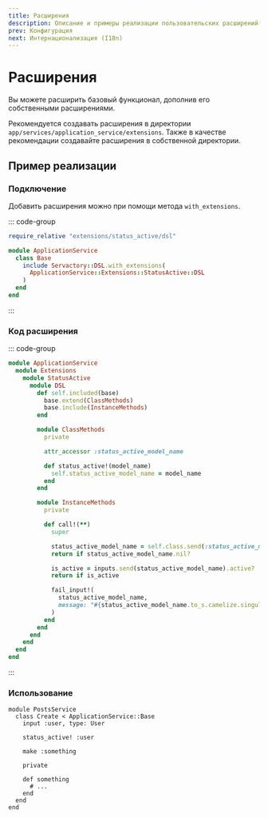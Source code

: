 ```yaml
---
title: Расширения
description: Описание и примеры реализации пользовательских расширений
prev: Конфигурация
next: Интернационализация (I18n)
---
```


# Расширения <Badge type="tip" text="Начиная с 2.0.0" />

Вы можете расширить базовый функционал, дополнив его собственными расширениями.

Рекомендуется создавать расширения в директории `app/services/application_service/extensions`.
Также в качестве рекомендации создавайте расширения в собственной директории.

## Пример реализации

### Подключение

Добавить расширения можно при помощи метода `with_extensions`.

::: code-group

```ruby [app/services/application_service/base.rb]
require_relative "extensions/status_active/dsl"

module ApplicationService
  class Base
    include Servactory::DSL.with_extensions(
      ApplicationService::Extensions::StatusActive::DSL
    )
  end
end
```

:::

### Код расширения

::: code-group

```ruby [app/services/application_service/extensions/status_active/dsl.rb]
module ApplicationService
  module Extensions
    module StatusActive
      module DSL
        def self.included(base)
          base.extend(ClassMethods)
          base.include(InstanceMethods)
        end

        module ClassMethods
          private

          attr_accessor :status_active_model_name

          def status_active!(model_name)
            self.status_active_model_name = model_name
          end
        end

        module InstanceMethods
          private

          def call!(**)
            super

            status_active_model_name = self.class.send(:status_active_model_name)
            return if status_active_model_name.nil?

            is_active = inputs.send(status_active_model_name).active?
            return if is_active

            fail_input!(
              status_active_model_name,
              message: "#{status_active_model_name.to_s.camelize.singularize} is not active"
            )
          end
        end
      end
    end
  end
end
```

:::

### Использование

```ruby{5}
module PostsService
  class Create < ApplicationService::Base
    input :user, type: User

    status_active! :user
    
    make :something
    
    private

    def something
      # ...
    end
  end
end
```
